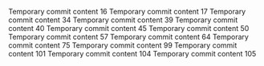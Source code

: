 Temporary commit content 16
Temporary commit content 17
Temporary commit content 34
Temporary commit content 39
Temporary commit content 40
Temporary commit content 45
Temporary commit content 50
Temporary commit content 57
Temporary commit content 64
Temporary commit content 75
Temporary commit content 99
Temporary commit content 101
Temporary commit content 104
Temporary commit content 105
